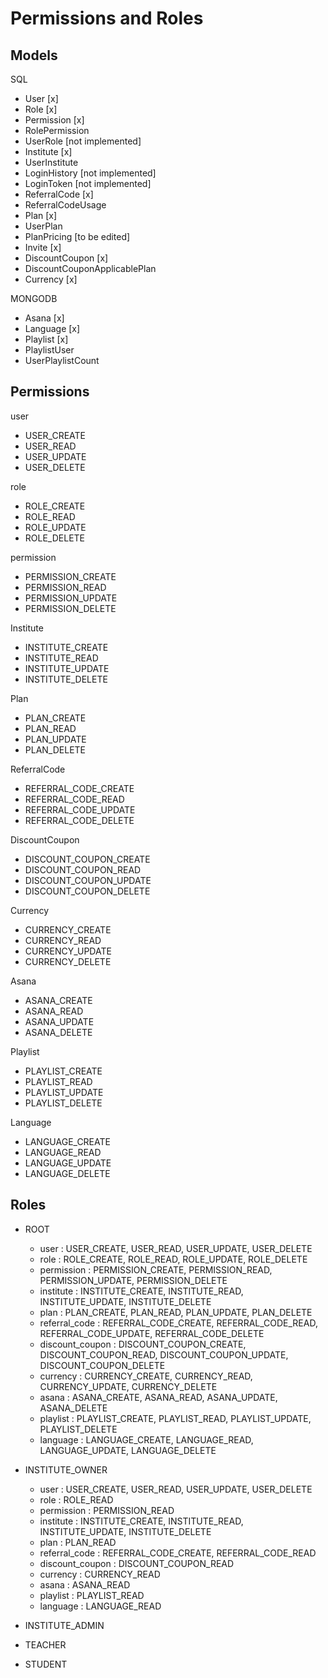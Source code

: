 # Permissions and Roles

## Models

SQL

-   User [x]
-   Role [x]
-   Permission [x]
-   RolePermission
-   UserRole [not implemented]
-   Institute [x]
-   UserInstitute
-   LoginHistory [not implemented]
-   LoginToken [not implemented]
-   ReferralCode [x]
-   ReferralCodeUsage
-   Plan [x]
-   UserPlan
-   PlanPricing [to be edited]
-   Invite [x]
-   DiscountCoupon [x]
-   DiscountCouponApplicablePlan
-   Currency [x]

MONGODB

-   Asana [x]
-   Language [x]
-   Playlist [x]
-   PlaylistUser
-   UserPlaylistCount

## Permissions

user

-   USER_CREATE
-   USER_READ
-   USER_UPDATE
-   USER_DELETE

role

-   ROLE_CREATE
-   ROLE_READ
-   ROLE_UPDATE
-   ROLE_DELETE

permission

-   PERMISSION_CREATE
-   PERMISSION_READ
-   PERMISSION_UPDATE
-   PERMISSION_DELETE

Institute

-   INSTITUTE_CREATE
-   INSTITUTE_READ
-   INSTITUTE_UPDATE
-   INSTITUTE_DELETE

Plan

-   PLAN_CREATE
-   PLAN_READ
-   PLAN_UPDATE
-   PLAN_DELETE

ReferralCode

-   REFERRAL_CODE_CREATE
-   REFERRAL_CODE_READ
-   REFERRAL_CODE_UPDATE
-   REFERRAL_CODE_DELETE

DiscountCoupon

-   DISCOUNT_COUPON_CREATE
-   DISCOUNT_COUPON_READ
-   DISCOUNT_COUPON_UPDATE
-   DISCOUNT_COUPON_DELETE

Currency

-   CURRENCY_CREATE
-   CURRENCY_READ
-   CURRENCY_UPDATE
-   CURRENCY_DELETE

Asana

-   ASANA_CREATE
-   ASANA_READ
-   ASANA_UPDATE
-   ASANA_DELETE

Playlist

-   PLAYLIST_CREATE
-   PLAYLIST_READ
-   PLAYLIST_UPDATE
-   PLAYLIST_DELETE

Language

-   LANGUAGE_CREATE
-   LANGUAGE_READ
-   LANGUAGE_UPDATE
-   LANGUAGE_DELETE

## Roles

-   ROOT

    -   user : USER_CREATE, USER_READ, USER_UPDATE, USER_DELETE
    -   role : ROLE_CREATE, ROLE_READ, ROLE_UPDATE, ROLE_DELETE
    -   permission : PERMISSION_CREATE, PERMISSION_READ, PERMISSION_UPDATE,
        PERMISSION_DELETE
    -   institute : INSTITUTE_CREATE, INSTITUTE_READ, INSTITUTE_UPDATE,
        INSTITUTE_DELETE
    -   plan : PLAN_CREATE, PLAN_READ, PLAN_UPDATE, PLAN_DELETE
    -   referral_code : REFERRAL_CODE_CREATE, REFERRAL_CODE_READ,
        REFERRAL_CODE_UPDATE, REFERRAL_CODE_DELETE
    -   discount_coupon : DISCOUNT_COUPON_CREATE, DISCOUNT_COUPON_READ,
        DISCOUNT_COUPON_UPDATE, DISCOUNT_COUPON_DELETE
    -   currency : CURRENCY_CREATE, CURRENCY_READ, CURRENCY_UPDATE,
        CURRENCY_DELETE
    -   asana : ASANA_CREATE, ASANA_READ, ASANA_UPDATE, ASANA_DELETE
    -   playlist : PLAYLIST_CREATE, PLAYLIST_READ, PLAYLIST_UPDATE,
        PLAYLIST_DELETE
    -   language : LANGUAGE_CREATE, LANGUAGE_READ, LANGUAGE_UPDATE,
        LANGUAGE_DELETE

-   INSTITUTE_OWNER

    -   user : USER_CREATE, USER_READ, USER_UPDATE, USER_DELETE
    -   role : ROLE_READ
    -   permission : PERMISSION_READ
    -   institute : INSTITUTE_CREATE, INSTITUTE_READ, INSTITUTE_UPDATE,
        INSTITUTE_DELETE
    -   plan : PLAN_READ
    -   referral_code : REFERRAL_CODE_CREATE, REFERRAL_CODE_READ
    -   discount_coupon : DISCOUNT_COUPON_READ
    -   currency : CURRENCY_READ
    -   asana : ASANA_READ
    -   playlist : PLAYLIST_READ
    -   language : LANGUAGE_READ

-   INSTITUTE_ADMIN

-   TEACHER

-   STUDENT
